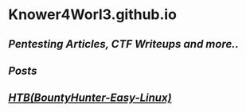 # Knower4Worl3.github.io

_**Pentesting Articles, CTF Writeups and more..**_
--------------------------------------------

_**Posts**_
-----

 
## _**[HTB(BountyHunter-Easy-Linux)](/BountyHunter.md)**_



    






